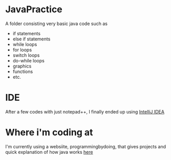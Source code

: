 # JavaPractice

A folder consisting very basic java code such as 
  - if statements
  - else if statements
  - while loops 
  - for loops
  - switch loops
  - do-while loops
  - graphics
  - functions
  - etc.
  
# IDE
After a few codes with just notepad++, I finally ended up using [IntelliJ IDEA](https://www.jetbrains.com/idea/download/#section=windows)

# Where i'm coding at
I'm currently using a websiite, programmingbydoing, that gives projects and quick explanation of how java works [here](https://programmingbydoing.com/)
